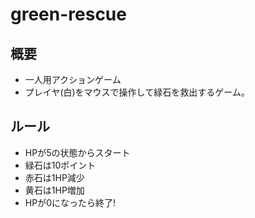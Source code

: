 # green-rescue
## 概要
- 一人用アクションゲーム
- プレイヤ(白)をマウスで操作して緑石を救出するゲーム。

## ルール
- HPが5の状態からスタート
- 緑石は10ポイント
- 赤石は1HP減少
- 黄石は1HP増加
- HPが0になったら終了!

